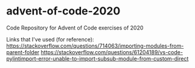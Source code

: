 # advent-of-code-2020
Code Repository for Advent of Code exercises of 2020

Links that I've used (for reference):
https://stackoverflow.com/questions/714063/importing-modules-from-parent-folder
https://stackoverflow.com/questions/61204189/vs-code-pylintimport-error-unable-to-import-subsub-module-from-custom-direct